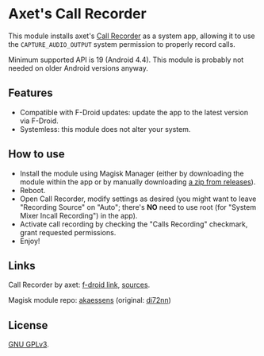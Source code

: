 # Axet's Call Recorder

This module installs axet's [Call Recorder](https://f-droid.org/en/packages/com.github.axet.callrecorder/)
as a system app, allowing it to use the `CAPTURE_AUDIO_OUTPUT` system permission to properly record calls.

Minimum supported API is 19 (Android 4.4). This module is probably not needed on older Android versions anyway.


## Features

* Compatible with F-Droid updates: update the app to the latest version via F-Droid.
* Systemless: this module does not alter your system.


## How to use

* Install the module using Magisk Manager (either by downloading the module within the app
or by manually downloading [a zip from releases](https://github.com/di72nn/callrecorder-axet/releases)).
* Reboot.
* Open Call Recorder, modify settings as desired (you might want to leave "Recording Source" on "Auto";
there's **NO** need to use root (for "System Mixer Incall Recording") in the app).
* Activate call recording by checking the "Calls Recording" checkmark, grant requested permissions.
* Enjoy!


## Links

Call Recorder by axet: [f-droid link](https://f-droid.org/en/packages/com.github.axet.callrecorder/),
[sources](https://gitlab.com/axet/android-call-recorder).


Magisk module repo: [akaessens](https://github.com/akaessens/callrecorder-axet) (original: [di72nn](https://github.com/di72nn/callrecorder-axet))


## License

[GNU GPLv3](LICENSE).
